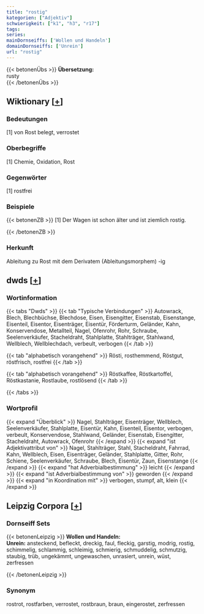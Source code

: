 ```yaml
---
title: "rostig"
kategorien: ["Adjektiv"]
schwierigkeit: ["k1", "h3", "r17"]
tags:
series:
mainDornseiffs: ['Wollen und Handeln']
domainDornseiffs: ['Unrein']
url: "rostig"
---
```


{{< betonenÜbs >}}
**Übersetzung:**  
rusty  
{{< /betonenÜbs >}}

## Wiktionary [[+](https://de.wiktionary.org/wiki/rostig)]

### Bedeutungen
[1] von Rost belegt, verrostet  

### Oberbegriffe
[1] Chemie, Oxidation, Rost  

### Gegenwörter
[1] rostfrei  

### Beispiele
{{< betonenZB >}}
[1] Der Wagen ist schon älter und ist ziemlich rostig.  

{{< /betonenZB >}}
### Herkunft
Ableitung zu Rost mit dem Derivatem (Ableitungsmorphem) -ig  



## dwds [[+](https://www.dwds.de/wb/rostig)]

### Wortinformation
{{< tabs "Dwds" >}}
{{< tab "Typische Verbindungen" >}}
Autowrack, Blech, Blechbüchse, Blechdose, Eisen, Eisengitter, Eisenstab, Eisenstange, Eisenteil, Eisentor, Eisenträger, Eisentür, Förderturm, Geländer, Kahn, Konservendose, Metallteil, Nagel, Ofenrohr, Rohr, Schraube, Seelenverkäufer, Stacheldraht, Stahlplatte, Stahlträger, Stahlwand, Wellblech, Wellblechdach, verbeult, verbogen
{{< /tab >}}

{{< tab "alphabetisch vorangehend" >}}
Rösti, rosthemmend, Röstgut, röstfrisch, rostfrei
{{< /tab >}}

{{< tab "alphabetisch vorangehend" >}}
Röstkaffee, Röstkartoffel, Röstkastanie, Rostlaube, rostlösend
{{< /tab >}}

{{< /tabs >}}

### Wortprofil
{{< expand "Überblick" >}} Nagel, Stahlträger, Eisenträger, Wellblech, Seelenverkäufer, Stahlplatte, Eisentür, Kahn, Eisenteil, Eisentor, verbogen, verbeult, Konservendose, Stahlwand, Geländer, Eisenstab, Eisengitter, Stacheldraht, Autowrack, Ofenrohr {{< /expand >}}
{{< expand "ist Adjektivattribut von" >}} Nagel, Stahlträger, Stahl, Stacheldraht, Fahrrad, Kahn, Wellblech, Eisen, Eisenträger, Geländer, Stahlplatte, Gitter, Rohr, Schiene, Seelenverkäufer, Schraube, Blech, Eisentür, Zaun, Eisenstange {{< /expand >}}
{{< expand "hat Adverbialbestimmung" >}} leicht {{< /expand >}}
{{< expand "ist Adverbialbestimmung von" >}} geworden {{< /expand >}}
{{< expand "in Koordination mit" >}} verbogen, stumpf, alt, klein {{< /expand >}}

## Leipzig Corpora [[+](https://corpora.uni-leipzig.de/en/res?word=rostig&corpusId=deu_newscrawl-public_2018)]

### Dornseiff Sets
{{< betonenLeipzig >}}
**Wollen und Handeln:**  
**Unrein:** ansteckend, befleckt, dreckig, faul, fleckig, garstig, modrig, rostig, schimmelig, schlammig, schleimig, schmierig, schmuddelig, schmutzig, staubig, trüb, ungekämmt, ungewaschen, unrasiert, unrein, wüst, zerfressen  

{{< /betonenLeipzig >}}

### Synonym
rostrot, rostfarben, verrostet, rostbraun, braun, eingerostet, zerfressen

